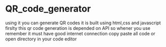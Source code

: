 # QR_code_generator
using it you can generate QR codes it is built using html,css and javascript
firslty this qr code generation is depended on API so whener you use remember it must have good internet connection
copy paste all code or open directory in your code editor
